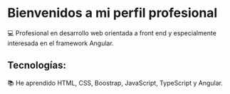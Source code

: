 # Bienvenidos a mi perfil profesional

💻 Profesional en desarrollo web orientada a front end y especialmente interesada en el framework Angular.

## Tecnologías:

📚 He aprendido HTML, CSS, Boostrap, JavaScript, TypeScript y Angular.
